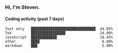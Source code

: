 ### Hi, I'm Steven.

#### Coding activity (past 7 days)
```
Text only   ▓▓▓▓▓▓▓▓▓▓▓▓▓▓▓▓▓▓▓▓▓▓▓▓▓▓▓▓▓▓  44.85%
TeX         ▓▓▓▓▓▓▓▓▓▓▓▓▓▓▓▓                24.00%
JavaScript  ▓▓▓▓▓▓▓▓▓▓▓▓                    18.45%
other       ▓▓▓▓                             6.80%
markdown    ▓▓▓                              5.90%
```

